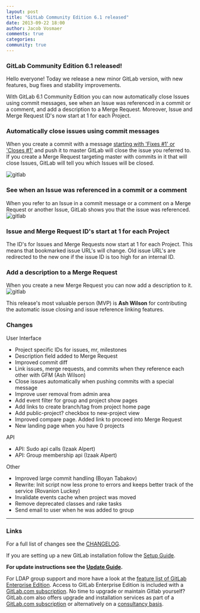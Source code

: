 ```yaml
---
layout: post
title: "GitLab Community Edition 6.1 released"
date: 2013-09-22 18:00
author: Jacob Vosmaer
comments: true
categories:
community: true
---
```


### GitLab Community Edition 6.1 released!

Hello everyone!
Today we release a new minor GitLab version, with new features, bug fixes and stability improvements.

<!--more-->

With GitLab 6.1 Community Edition you can now automatically close Issues using commit messages, see when an Issue was referenced in a commit or a comment, and add a description to a Merge Request.
Moreover, Issue and Merge Request ID's now start at 1 for each Project.

### Automatically close issues using commit messages
When you create a commit with a message [starting with 'Fixes #1' or 'Closes #1'](https://github.com/gitlabhq/gitlabhq/blob/6-1-stable/config/gitlab.yml.example#L49) and push it to master GitLab will close the issue you referred to.
If you create a Merge Request targeting master with commits in it that will close Issues, GitLab will tell you which Issues will be closed.

![gitlab](/images/6_1/link-MR-to-Issue.png)

### See when an Issue was referenced in a commit or a comment
When you refer to an Issue in a commit message or a comment on a Merge Request or another Issue, GitLab shows you that the issue was referenced.
![gitlab](/images/6_1/Issue-mentioned-elsewhere.png)

### Issue and Merge Request ID's start at 1 for each Project
The ID's for Issues and Merge Requests now start at 1 for each Project.
This means that bookmarked issue URL's will change.
Old issue URL's are redirected to the new one if the issue ID is too high for an internal ID.

### Add a description to a Merge Request
When you create a new Merge Request you can now add a description to it.
![gitlab](/images/6_1/description-for-MR.png)

This release's most valuable person (MVP) is __Ash Wilson__ for contributing the automatic issue closing and issue reference linking features.

### Changes
User Interface

  - Project specific IDs for issues, mr, milestones
  - Description field added to Merge Request
  - Improved commit diff
  - Link issues, merge requests, and commits when they reference each other with GFM (Ash Wilson)
  - Close issues automatically when pushing commits with a special message
  - Improve user removal from admin area
  - Add event filter for group and project show pages
  - Add links to create branch/tag from project home page
  - Add public-project? checkbox to new-project view
  - Improved compare page. Added link to proceed into Merge Request
  - New landing page when you have 0 projects

API

  - API: Sudo api calls (Izaak Alpert)
  - API: Group membership api (Izaak Alpert)

Other

  - Improved large commit handling (Boyan Tabakov)
  - Rewrite: Init script now less prone to errors and keeps better track of the service (Rovanion Luckey)
  - Invalidate events cache when project was moved
  - Remove deprecated classes and rake tasks
  - Send email to user when he was added to group

- - -

### Links

For a full list of changes see the [CHANGELOG](https://github.com/gitlabhq/gitlabhq/blob/master/CHANGELOG).

If you are setting up a new GitLab installation follow the [Setup Guide](https://github.com/gitlabhq/gitlabhq/blob/6-1-stable/doc/install/installation.md).

__For update instructions see the [Update Guide](https://github.com/gitlabhq/gitlabhq/blob/master/doc/update/6.0-to-6.1.md).__

For LDAP group support and more have a look at the [feature list of GitLab Enterprise Edition](http://www.gitlab.com/gitlab-ee/).
Access to GitLab Enterprise Edition is included with a [GitLab.com subscription](http://www.gitlab.com/subscription/).
No time to upgrade or maintain Gitlab yourself?
GitLab.com also offers upgrade and installation services as part of a [GitLab.com subscription](http://www.gitlab.com/subscription/) or alternatively on a [consultancy basis](http://www.gitlab.com/consultancy/).
